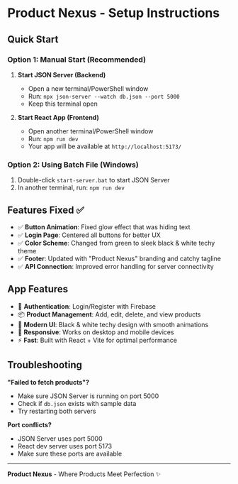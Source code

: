 # Product Nexus - Setup Instructions

## Quick Start

### Option 1: Manual Start (Recommended)
1. **Start JSON Server (Backend)**
   - Open a new terminal/PowerShell window
   - Run: `npx json-server --watch db.json --port 5000`
   - Keep this terminal open

2. **Start React App (Frontend)**
   - Open another terminal/PowerShell window 
   - Run: `npm run dev`
   - Your app will be available at `http://localhost:5173/`

### Option 2: Using Batch File (Windows)
1. Double-click `start-server.bat` to start JSON Server
2. In another terminal, run: `npm run dev`

## Features Fixed ✅

- ✅ **Button Animation**: Fixed glow effect that was hiding text
- ✅ **Login Page**: Centered all buttons for better UX  
- ✅ **Color Scheme**: Changed from green to sleek black & white techy theme
- ✅ **Footer**: Updated with "Product Nexus" branding and catchy tagline
- ✅ **API Connection**: Improved error handling for server connectivity

## App Features

- 🔐 **Authentication**: Login/Register with Firebase
- 📦 **Product Management**: Add, edit, delete, and view products
- 🎨 **Modern UI**: Black & white techy design with smooth animations
- 📱 **Responsive**: Works on desktop and mobile devices
- ⚡ **Fast**: Built with React + Vite for optimal performance

## Troubleshooting

**"Failed to fetch products"?**
- Make sure JSON Server is running on port 5000
- Check if `db.json` exists with sample data
- Try restarting both servers

**Port conflicts?**
- JSON Server uses port 5000
- React dev server uses port 5173
- Make sure these ports are available

---

**Product Nexus** - Where Products Meet Perfection ✨
